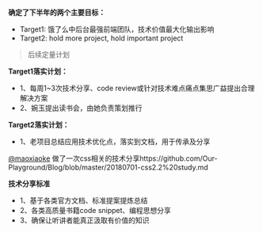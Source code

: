 **确定了下半年的两个主要目标：**
  - Target1: 饿了么中后台最强前端团队，技术价值最大化输出影响
  - Target2: hold more project, hold important project
  > 后续定量计划

**Target1落实计划：**
  - 1、每周1~3次技术分享、code review或针对技术难点痛点集思广益提出合理解决方案
  - 2、婉玉提出读书会，由她负责策划推行
  
**Target2落实计划：**
  - 1、老项目总结应用技术优化点，落实到文档，用于传承及分享

[@maoxiaoke](https://github.com/maoxiaoke) 做了一次css相关的技术分享https://github.com/Our-Playground/Blog/blob/master/20180701-css2.2%20study.md

**技术分享标准**
  - 1、基于各类官方文档、标准提案提炼总结
  - 2、各类高质量书籍code snippet、编程思想分享
  - 3、确保让听讲者能真正汲取有价值的知识

